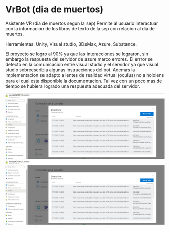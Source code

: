 # VrBot (dia de muertos)
Asistente VR (dia de muertos segun la sep)
Permite al usuario interactuar con la informacion de los libros de texto de la sep con relacion al dia de muertos.

Herramientas:
Unity,
Visual studio,
3DsMax,
Azure,
Substance.

El proyecto se logro al 90% ya que las interacciones se lograron, sin embargo la respuesta del servidor de azure marco errores.
El errror se detecto en la comunicacion entre visual studio y el servidor ya que visual studio sobreescribia algunas instrucciones del bot.
Ademas la implementacion se adapto a lentes de realidad virtual (oculus) no a hololens para el cual esta disponible la documentacion. 
Tal vez con un poco mas de tiempo se hubiera logrado una respuesta adecuada del servidor.



![img](https://github.com/NorbertoMartinezG/VrBot/blob/main/errorBot.png)
![Preview](https://github.com/NorbertoMartinezG/VrBot/blob/main/errorBot.png)
